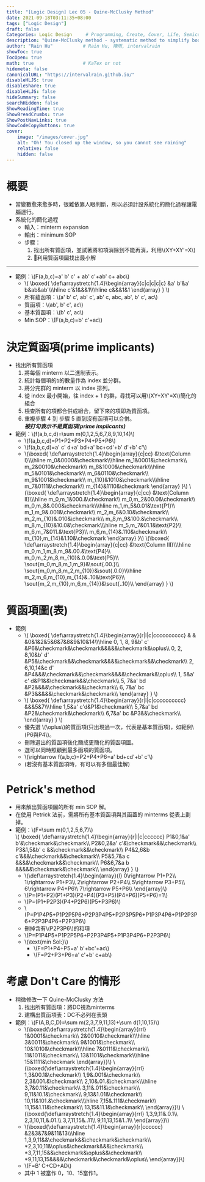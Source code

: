 ```yaml
---
title: "[Logic Design] Lec 05 - Quine-McClusky Method"
date: 2021-09-18T03:11:35+08:00
tags: ["Logic Design"]
draft: false
Categories: Logic Design     # Programming, Create, Cover, Life, Semiconductor, Leetcode, Logic Design, Daily
description: "Quine-McClusky method - systematic method to simplify boolean algebra for computer."
author: "Rain Hu"           # Rain Hu, 陣雨, intervalrain
showToc: true
TocOpen: true
math: true                  # KaTex or not
hidemeta: false
canonicalURL: "https://intervalrain.github.io/"
disableHLJS: true
disableShare: true
disableHLJS: false
hideSummary: false
searchHidden: false
ShowReadingTime: true
ShowBreadCrumbs: true
ShowPostNavLinks: true
ShowCodeCopyButtons: true
cover:
    image: "/images/cover.jpg"
    alt: "Oh! You closed up the window, so you cannot see raining"
    relative: false
    hidden: false
---
```

# 概要
+ 當變數愈來愈多時，很難依靠人眼判斷，所以必須計設系統化的簡化過程讓電腦運行。
+ 系統化的簡化過程
    + 輸入：minterm expansion
    + 輸出：minimum SOP
    + 步驟：
        1. 找出所有質函項，並試著將和項消除到不能再消，利用\\(XY+XY'=X\\)
        2. 利用質函項圖找出最小解
---
+ 範例：\\(F(a,b,c)=a' b' c' + ab' c'+ab' c+ abc\\)
    + \\(
    \boxed{
        \def\arraystretch{1.4}\begin{array}{c|c|c|c|c}
             &a' b'&a' b&ab&ab'\\\\\hline
            c'&1&&&1\\\\\hline
            c&&&1&1
        \end{array}
    }
    \\)
    + 所有蘊函項：\\(a' b' c', ab' c', ab' c, abc, ab', b' c', ac\\)
    + 質函項：\\(ab', b' c', ac\\)
    + 基本質函項：\\(b' c', ac\\)
    + Min SOP：\\(F(a,b,c)=b' c'+ac\\)
# 決定質函項(prime implicants)
+ 找出所有質函項
    1. 將每個 minterm 以二進制表示。
    2. 統計每個項的`1`的數量作為 index 並分群。
    3. 將分完群的 minterm 以 index 排列。
    4. 從 index 最小開始，往 index + 1 的群，尋找可以用\\(XY+XY'=X\\)簡化的組合
    5. 檢查所有的項都合併成組合，留下來的項即為質函項。
    6. 重複步驟 4 到 步驟 5 直到沒有函項可以合併。  
    ***被打勾表示不是質函項(prime implicants)***
+ 範例：\\(f(a,b,c,d)=\sum m(0,1,2,5,6,7,8,9,10,14)\\)
    + \\(f(a,b,c,d)=P1+P2+P3+P4+P5+P6\\)
    + \\(f(a,b,c,d)=a' c' d+a' bd+a' bc+cd'+b' d'+b' c'\\)
    + \\(\boxed{
        \def\arraystretch{1.4}\begin{array}{c|cc}
            &\text{Column I}\\\\\hline
            m_0&0000&\checkmark\\\\\hline
            m_1&0001&\checkmark\\\\
            m_2&0010&\checkmark\\\\
            m_8&1000&\checkmark\\\\\hline
            m_5&0101&\checkmark\\\\
            m_6&0110&\checkmark\\\\
            m_9&1001&\checkmark\\\\
            m_{10}&1010&\checkmark\\\\\hline
            m_7&0111&\checkmark\\\\
            m_{14}&1110&\checkmark
        \end{array}
    }\\)
    \\(\boxed{
        \def\arraystretch{1.4}\begin{array}{c|cc}
            &\text{Column II}\\\\\hline
            m_0,m_1&000.&\checkmark\\\\
            m_0,m_2&00.0&\checkmark\\\\
            m_0,m_8&.000&\checkmark\\\\\hline
            m_1,m_5&0.01&\text{P1}\\\\
            m_1,m_9&.001&\checkmark\\\\
            m_2,m_6&0.10&\checkmark\\\\
            m_2,m_{10}&.010&\checkmark\\\\
            m_8,m_9&100.&\checkmark\\\\
            m_8,m_{10}&10.0&\checkmark\\\\\hline
            m_5,m_7&01.1&\text{P2}\\\\
            m_6,m_7&011.&\text{P3}\\\\
            m_6,m_{14}&.110&\checkmark\\\\
            m_{10},m_{14}&1.10&\checkmark
        \end{array}
    }\\)
    \\(\boxed{
        \def\arraystretch{1.4}\begin{array}{c|cc}
        &\text{Column III}\\\\\hline
        m_0,m_1,m_8,m_9&.00.&\text{P4}\\\\
        m_0,m_2,m_8,m_{10}&.0.0&\text{P5}\\\\
        \sout{m_0,m_8,m_1,m_9}&\sout{.00.}\\\\
        \sout{m_0,m_8,m_2,m_{10}}&\sout{.0.0}\\\\\hline
        m_2,m_6,m_{10},m_{14}&..10&\text{P6}\\\\
        \sout{m_2,m_{10},m_6,m_{14}}&\sout{..10}\\\\
        \end{array}
    }
    \\)
# 質函項圖(表)
+ 範例
    + \\(
    \boxed{
        \def\arraystretch{1.4}\begin{array}{r|l|c|cccccccccc}
                      &       &  &0&1&2&5&6&7&8&9&10&14\\\\\hline
            0, 1, 8, 9&b' c'  &P6&\checkmark&\checkmark&&&&&\checkmark&\oplus\\\\
            0, 2, 8,10&b' d'  &P5&\checkmark&&\checkmark&&&&\checkmark&&\checkmark\\\\
            2, 6,10,14&c d'   &P4&&&\checkmark&&\checkmark&&&&\checkmark&\oplus\\\\
                  1, 5&a' c' d&P1&&\checkmark&&\checkmark\\\\
                  5, 7&a' bd  &P2&&&&\checkmark&&\checkmark\\\\
                  6, 7&a' bc  &P3&&&&&\checkmark&\checkmark\\\\
        \end{array}
    }
    \\)
    + \\(
    \boxed{
        \def\arraystretch{1.4}\begin{array}{r|l|c|cccccccccc}
            &&&5&7\\\\\hline
            1,5&a' c'd&P1&\checkmark\\\\
            5,7&a' bd &P2&\checkmark&\checkmark\\\\
            6,7&a' bc &P3&&\checkmark\\\\
        \end{array}
    }
    \\)
    + 優先選 \\(\oplus\\)的質函項(只出現過一次，代表是基本質函項)，如範例\\(P6與P4\\)。
    + 刪除選出的質函項後化簡成更簡化的質函項圖。
    + 選可以同時照顧到最多函項的質函項。
    + \\(\rightarrow f(a,b,c)=P2+P4+P6=a' bd+cd'+b' c'\\)
    + (若沒有基本質函項時，有可以有多個最佳解)
# Petrick's method
+ 用來解出質函項圖的所有 min SOP 解。
+ 在使用 Petrick 法前，需將所有基本質函項與其函蓋的 minterms 從表上劃掉。
+ 範例：\\(F=\sum m(0,1,2,5,6,7)\\)  
\\(
    \boxed{
        \def\arraystretch{1.4}\begin{array}{r|l|c|cccccc}
            P1&0,1&a' b'&\checkmark&\checkmark\\\\
            P2&0,2&a' c'&\checkmark&&\checkmark\\\\
            P3&1,5&b' c &&\checkmark&&\checkmark\\\\
            P4&2,6&b  c'&&&\checkmark&&\checkmark\\\\
            P5&5,7&a  c &&&&\checkmark&&\checkmark\\\\
            P6&6,7&a  b &&&&&\checkmark&\checkmark\\\\
        \end{array}
    }
\\)
    + \\(\def\arraystretch{1.4}\begin{array}{l}
    0\rightarrow P1+P2\\\\
    1\rightarrow P1+P3\\\\
    2\rightarrow P2+P4\\\\
    5\rightarrow P3+P5\\\\
    6\rightarrow P4+P6\\\\
    7\rightarrow P5+P6\\\\
    \end{array}\\)
    + \\(P=(P1+P2)(P1+P3)(P2+P4)(P3+P5)(P4+P6)(P5+P6)=1\\)
    + \\(P=(P1+P2P3)(P4+P2P6)(P5+P3P6)\\)
    + \\(P=P1P4P5+P1P2P5P6+P2P3P4P5+P2P3P5P6+P1P3P4P6+P1P2P3P6+P2P3P4P6+P2P3P6\\)
    + 刪掉含有\\(P2P3P6\\)的和項
    + \\(P=P1P4P5+P1P2P5P6+P2P3P4P5+P1P3P4P6+P2P3P6\\)
    + \\(\text{min Sol:}\\)
        + \\(F=P1+P4+P5=a' b'+bc'+ac\\)
        + \\(F=P2+P3+P6=a' c'+b' c+ab\\)
# 考慮 Don't Care 的情形
+ 稍微修改一下 Quine-McClusky 方法
    1. 找出所有質函項：將DC視為minterms
    2. 建構出質函項表：DC不必列在表頭
+ 範例：\\(F(A,B,C,D)=\sum m(2,3,7,9,11,13)+\sum d(1,10,15)\\)
    + \\(\boxed{\def\arraystretch{1.4}\begin{array}{rrl}
        1&0001&\checkmark\\\\
        2&0010&\checkmark\\\\\hline
        3&0011&\checkmark\\\\
        9&1001&\checkmark\\\\
        10&1010&\checkmark\\\\\hline
        7&0111&\checkmark\\\\
        11&1011&\checkmark\\\\
        13&1101&\checkmark\\\\\hline
        15&1111&\checkmark
    \end{array}}\\)
    \\(\boxed{\def\arraystretch{1.4}\begin{array}{rrl}
        1,3&00.1&\checkmark\\\\
        1,9&.001&\checkmark\\\\
        2,3&001.&\checkmark\\\\
        2,10&.01.&\checkmark\\\\\hline
        3,7&0.11&\checkmark\\\\
        3,11&.011&\checkmark\\\\
        9,11&10.1&\checkmark\\\\
        9,13&1.01&\checkmark\\\\
        10,11&101.&\checkmark\\\\\hline
        7,15&.111&\checkmark\\\\
        11,15&1.11&\checkmark\\\\
        13,15&11.1&\checkmark\\\\
    \end{array}}\\)
    \\(\boxed{\def\arraystretch{1.4}\begin{array}{rrl}
        1,3,9,11&.0.1\\\\
        2,3,10,11,&.01.\\\\
        3,7,11,15&..11\\\\
        9,11,13,15&1..1\\\\
    \end{array}}\\)
    + \\(\boxed{\def\arraystretch{1.4}\begin{array}{r|cccccc}
        &2&3&7&9&11&13\\\\\hline
        1,3,9,11&&\checkmark&&\checkmark&\checkmark\\\\
        *2,3,10,11&\oplus&\checkmark&&&\checkmark\\\\
        *3,7,11,15&&\checkmark&\oplus&&\checkmark\\\\
        *9,11,13,15&&&&\checkmark&\checkmark&\oplus\\\\
    \end{array}}\\)
    + \\(F=B' C+CD+AD\\)
    + 其中 1 被當作 0，10、15當作1。